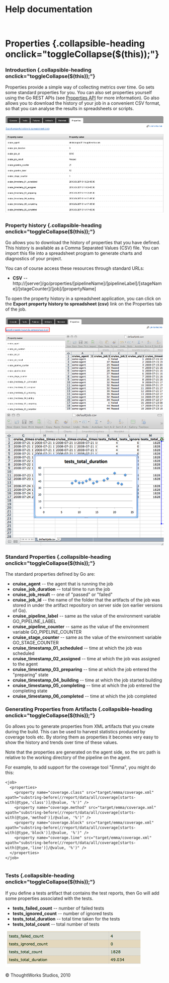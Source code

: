 Help documentation
==================

 

Properties {.collapsible-heading onclick="toggleCollapse($(this));"}
==========

### Introduction {.collapsible-heading onclick="toggleCollapse($(this));"}

Properties provide a simple way of collecting metrics over time. Go sets
some standard properties for you. You can also set properties yourself
using the Go REST APIs (see [Properties API](../api/Properties_API.html) for
more information). Go also allows you to download the history of your
job in a convenient CSV format, so that you can analyse the results in
spreadsheets or scripts.

![](../resources/images/cruise/cruise_properties.png)

### Property history {.collapsible-heading onclick="toggleCollapse($(this));"}

Go allows you to download the history of properties that you have
defined. This history is available as a Comma Separated Values (CSV)
file. You can import this file into a spreadsheet program to generate
charts and diagnostics of your project.

You can of course access these resources through standard URLs:

-   **CSV** --
    http://[server]/go/properties/[pipelineName]/[pipelineLabel]/[stageName]/[stageCounter]/[job]/[propertyName]

To open the property history in a spreadsheet application, you can click
on the **Export property history to spreadsheet (csv)** link on the
Properties tab of the job.

![](../resources/images/cruise/properties_export.png)
![](../resources/images/cruise/properties-chart.png)

### Standard Properties {.collapsible-heading onclick="toggleCollapse($(this));"}

The standard properties defined by Go are:

-   **cruise\_agent** -- the agent that is running the job
-   **cruise\_job\_duration** -- total time to run the job
-   **cruise\_job\_result** -- one of "passed" or "failed"
-   **cruise\_job\_id** -- the name of the folder that the artifacts of
    the job was stored in under the artifact repository on server side
    (on earlier versions of Go).
-   **cruise\_pipeline\_label** -- same as the value of the environment
    variable GO\_PIPELINE\_LABEL
-   **cruise\_pipeline\_counter** -- same as the value of the
    environment variable GO\_PIPELINE\_COUNTER
-   **cruise\_stage\_counter** -- same as the value of the environment
    variable GO\_STAGE\_COUNTER
-   **cruise\_timestamp\_01\_scheduled** -- time at which the job was
    scheduled
-   **cruise\_timestamp\_02\_assigned** -- time at which the job was
    assigned to the agent
-   **cruise\_timestamp\_03\_preparing** -- time at which the job
    entered the "preparing" state
-   **cruise\_timestamp\_04\_building** -- time at which the job started
    building
-   **cruise\_timestamp\_05\_completing** -- time at which the job
    entered the completing state
-   **cruise\_timestamp\_06\_completed** -- time at which the job
    completed

### Generating Properties from Artifacts {.collapsible-heading onclick="toggleCollapse($(this));"}

Go allows you to generate properties from XML artifacts that you create
during the build. This can be used to harvest statistics produced by
coverage tools etc. By storing them as properties it becomes very easy
to show the history and trends over time of these values.

Note that the properties are generated on the agent side, so the src
path is relative to the working directory of the pipeline on the agent.

For example, to add support for the coverage tool "Emma", you might do
this:

``` {.code}
<job>  
  <properties>  
    <property name="coverage.class" src="target/emma/coverage.xml" xpath="substring-before(//report/data/all/coverage[starts-with(@type,'class')]/@value, '%')" />  
    <property name="coverage.method" src="target/emma/coverage.xml" xpath="substring-before(//report/data/all/coverage[starts-with(@type,'method')]/@value, '%')" />  
    <property name="coverage.block" src="target/emma/coverage.xml" xpath="substring-before(//report/data/all/coverage[starts-with(@type,'block')]/@value, '%')" />  
    <property name="coverage.line" src="target/emma/coverage.xml" xpath="substring-before(//report/data/all/coverage[starts-with(@type,'line')]/@value, '%')" />  
  </properties>
</job>
            
```

### Tests {.collapsible-heading onclick="toggleCollapse($(this));"}

If you define a tests artifact that contains the test reports, then Go
will add some properties associated with the tests.

-   **tests\_failed\_count** -- number of failed tests
-   **tests\_ignored\_count** -- number of ignored tests
-   **tests\_total\_duration** -- total time taken for the tests
-   **tests\_total\_count** -- total number of tests

![](../resources/images/cruise/properties-tests.png)





© ThoughtWorks Studios, 2010

